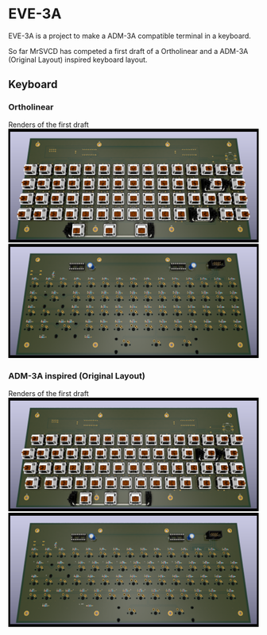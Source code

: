 # EVE-3A
EVE-3A is a project to make a ADM-3A compatible terminal in a keyboard.

So far MrSVCD has competed a first draft of a Ortholinear and a ADM-3A (Original Layout) inspired keyboard layout.

## Keyboard
### Ortholinear
Renders of the first draft
![Ortholinear layout front](https://github.com/MrSVCD/EVE-3A/blob/35aaeced4cb79e3ba3694beb6ce8a8fc9d677b95/EVE-3A%20keyboard%20ortho/EVE-3A%20keyboard%20ortho%20front.png)
![Ortholinear layout back](https://github.com/MrSVCD/EVE-3A/blob/35aaeced4cb79e3ba3694beb6ce8a8fc9d677b95/EVE-3A%20keyboard%20ortho/EVE-3A%20keyboard%20ortho%20back.png)

### ADM-3A inspired (Original Layout)
Renders of the first draft
![ADM-3A inspired front](https://github.com/MrSVCD/EVE-3A/blob/35aaeced4cb79e3ba3694beb6ce8a8fc9d677b95/EVE-3A%20keyboard%20original%20layout/EVE-3A%20keyboard%20original%20layout%20front.png)
![ADM-3A inspired back](https://github.com/MrSVCD/EVE-3A/blob/35aaeced4cb79e3ba3694beb6ce8a8fc9d677b95/EVE-3A%20keyboard%20original%20layout/EVE-3A%20keyboard%20original%20layout%20back.png)
